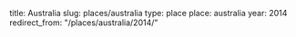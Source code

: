 title:  Australia
slug: places/australia
type: place
place: australia
year: 2014
redirect_from: "/places/australia/2014/"
